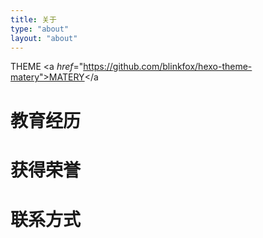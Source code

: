 ```yaml
---
title: 关于
type: "about"
layout: "about"
---
```


THEME <a *href*="https://github.com/blinkfox/hexo-theme-matery">MATERY</a

# 教育经历


# 获得荣誉

# 联系方式